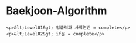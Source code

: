 <html>
  <body>
    <h1> Baekjoon-Algorithm </h1>
    
    <p>&lt;Level01&gt; 입출력과 사칙연산 = complete</p>
    <p>&lt;Level02&gt; if문 = complete</p>
  </body>
</html>
